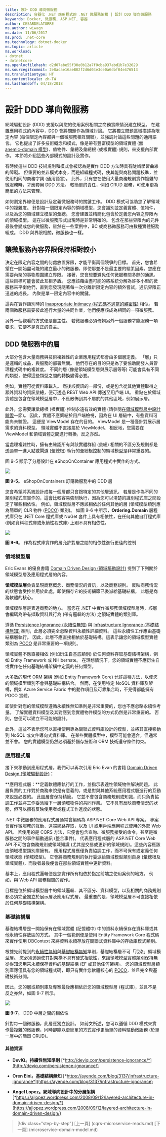 ```yaml
---
title: 設計 DDD 導向微服務
description: 容器化 .NET 應用程式的 .NET 微服務架構 | 設計 DDD 導向微服務
keywords: Docker, 微服務, ASP.NET, 容器
author: CESARDELATORRE
ms.author: wiwagn
ms.date: 11/06/2017
ms.prod: .net-core
ms.technology: dotnet-docker
ms.topic: article
ms.workload:
- dotnet
- dotnetcore
ms.openlocfilehash: d2d07abe55f30e0b12a7f0cba937abd1b7e32629
ms.sourcegitcommit: 2e8acae16ae802f2d6d04e3ce0a6dbf04e476513
ms.translationtype: HT
ms.contentlocale: zh-TW
ms.lasthandoff: 04/18/2018
---
```

# <a name="designing-a-ddd-oriented-microservice"></a>設計 DDD 導向微服務

網域驅動設計 (DDD) 支援以與您的使用案例相關之商務實際情況建立模型。 在建置應用程式的內容中，DDD 會將問題作為領域討論。 它將獨立問題區域描述為限定內容 (每個限定內容都與一個微服務相互關聯)，並強調討論這些問題的通用語言。 它也提出了許多技術概念和模式，像是帶有豐富模型的領域實體 (無 [anemic-domain 模型](https://martinfowler.com/bliki/AnemicDomainModel.html))、值物件、彙總及彙總根 (或根實體) 規則，來支援內部實作。 本節將介紹這些內部模式的設計及實作。

有時候這些 DDD 技術規則和模式會被認為是實作 DDD 方法時具有陡峭學習曲線的障礙。 但重要的並非模式本身，而是組織程式碼，使其能與商務問題校準，並使用相同的商務字詞 (通用語言)。 此外，只有您在使用大量商務規則實作複雜的微服務時，才應套用 DDD 方法。 較簡單的責任，例如 CRUD 服務，可使用更為簡單的方法來管理。

如何劃定界線便是設計及定義微服務時的關鍵工作。 DDD 模式可協助您了解領域中的複雜度。 針對每一個限定內容的領域模型，您會識別並定義實體、值物件，以及為您的領域建立模型的彙總。 您會建置並精簡化包含於定義您內容之界限內的領域模型。 這在以微服務形式出現時是非常明確的。 包含在那些界限內的元件最後會變成您的微服務，雖然在一些案例中，BC 或商務微服務可由數種實體服務組成。 DDD 與界限相關，微服務也一樣。

## <a name="keep-the-microservice-context-boundaries-relatively-small"></a>讓微服務內容界限保持相對較小

決定在限定內容之間的何處放置界限，才能平衡兩個競爭的目標。 首先，您會希望在一開始盡可能的建立最小的微服務，即使那並不是最主要的驅策因素。您應在需要內聚的事物周圍建立界限。 接著，您會想要避免任何微服務間多餘的通訊。 這些目標可能會彼此互相矛盾。 您應該藉由盡可能的將系統分解為許多小型的微服務來平衡他們，直到您發現隨著每一次分離新限定內容的額外嘗試，通訊界限正迅速的成長。 內聚是單一限定內容中的關鍵。

這與在實作類別時的 [Inappropriate Intimacy (程式碼不適當的親密性)](https://sourcemaking.com/refactoring/smells/inappropriate-intimacy) 相似。 若兩個微服務需要彼此進行大量的共同作業，他們便應該成為相同的一項微服務。

另外一個觀看的方式便是自主性。 若微服務必須倚賴另外一個服務才能服務一項要求，它便不是真正的自主。

## <a name="layers-in-ddd-microservices"></a>DDD 微服務中的層

大部分包含大量商務與技術複雜性的企業應用程式都會由多個層定義。 「層」只是邏輯的成品，與服務的部署無關。 他們存在的目的只是為了要協助開發人員管理程式碼中的複雜度。 不同的層 (像是領域模型層與展示層等等) 可能會具有不同的類型，使得這些類型之間的轉換變得必要。

例如，實體可從資料庫載入。 然後該資訊的一部份，或是包含從其他實體取得之額外資料的資訊彙總，便可透過 REST Web API 傳送至用戶端 UI。 重點在於領域實體是包含在領域模型層中，不應散佈到其不屬於的其他區域，例如展示層。

此外，您需要讓彙總根 (根實體) 控制永遠有效的實體 (請參閱[在領域模型層中設計驗證](#designing-validations-in-the-domain-model-layer)一節)。 因此，實體不應繫結於用戶端檢視，因為在 UI 層級中，有些資料可能尚未驗證。 這便是 ViewModel 存在的目的。 ViewModel 是一種僅針對展示層需求的資料模型。 領域實體不直接屬於 ViewModel。 相反地，您需要在 ViewModel 和領域實體之間進行轉換，反之亦然。

當處理複雜性時，擁有由確認所有與該實體群組 (彙總) 相關的不區分及規則都是透過單一進入點或閘道 (彙總根) 執行的彙總根控制的領域模型是非常重要的。

圖 9-5 顯示了分層設計在 eShopOnContainer 應用程式中實作的方式。

![](./media/image6.png)

**圖 9-5**。 eShopOnContainers 訂購微服務中的 DDD 層

您會希望將系統設計成每一個層都只會跟特定的其他層通訊。 若層是作為不同的類別程式庫實作的，這會比較容易強制執行，因為您可以清楚的識別程式庫之間設定了哪些相依性。 例如，領域模型層不應該相依於任何其他的層 (領域模型類別應為簡單的 CLR 物件 ([POCO](https://en.wikipedia.org/wiki/Plain_Old_CLR_Object)) 類別)。 如圖 9-6 中所示，**Ordering.Domain** 層程式庫只在 .NET Core 程式庫或 NuGet 套件上具有相依性，在任何其他自訂程式庫 (例如資料程式庫或永續性程式庫) 上則不具有相依性。

![](./media/image7.PNG)

**圖 9-6**。 作為程式庫實作的層允許對層之間的相依性進行更佳的控制

### <a name="the-domain-model-layer"></a>領域模型層

Eric Evans 的優良書籍 [Domain Driven Design (領域驅動設計)](https://domainlanguage.com/ddd/) 提到了下列關於領域模型層及應用程式層的內容。

**領域模型層**負責呈現商務概念、商務情況的資訊，以及商務規則。 反映商務情況的狀態會受控並用於此處，即使儲存它的技術細節已委派給基礎結構。 此層是商務軟體的核心。

領域模型層是表達商務的地方。 當您在 .NET 中實作微服務領域模型層時，該層會編碼為帶有擷取資料與行為 (帶有邏輯的方法) 之領域實體的類別庫。

遵循 [Persistence Ignorance (永續性無知)](http://deviq.com/persistence-ignorance/) 與 [Infrastructure Ignorance (基礎結構無知)](https://ayende.com/blog/3137/infrastructure-ignorance) 準則，此層必須完全忽略資料永續性詳細資料。 這些永續性工作應由基礎結構層執行。 因此，此層不應直接相依於基礎結構。這表示讓您的領域模型實體類別為 [POCO](https://en.wikipedia.org/wiki/Plain_Old_CLR_Object) 是非常重要的一項規則。

領域實體不應直接相依 (例如衍生自基底類別) 於任何資料存取基礎結構架構，例如 Entity Framework 或 NHibernate。 在理想情況下，您的領域實體不應衍生自或實作在任何基礎結構架構中定義的任何類型。

大多數的現代 ORM 架構 (例如 Entity Framework Core) 允許這種方法，以使您的領域模型類別不會與基礎結構結合。 然而，在使用特定 NoSQL 資料庫及架構，例如 Azure Service Fabric 中的動作項目及可靠集合時，不見得都能擁有 POCO 實體。

即使針對您的領域模型遵循永續性無知準則是非常重要的，您也不應忽略永續性考量。 了解實體資料模型及其對應到您實體物件模型的方式仍然是非常重要的。 否則，您便可以建立不可能的設計。

此外，這並不表示您可以直接使用專為關聯式資料庫設計的模型，並將其直接移動到 NoSQL 或文件導向式資料庫。 在某些實體模型中，模型可能會適合，但通常並不會。 您的實體模型仍然必須基於儲存技術和 ORM 技術遵守條件約束。

### <a name="the-application-layer"></a>應用程式層

接下來移動到應用程式層，我們可以再次引用 Eric Evan 的書籍 [Domain Driven Design (領域驅動設計)](https://domainlanguage.com/ddd/)：

**應用程式層：**定義軟體應執行的工作，並指示表達性領域物件解決問題。 此層負責的工作對於商務來說是有意義的，或是對與其他系統應用程式層進行的互動來說是必要的。 此圖層會保持精簡。 它並不會包含商務規則或知識，而只負責協調工作並將工作委派給下一層領域物件的共同作業。 它不具有反映商務情況的狀態，但可以擁有反映使用者或程式工作進度的狀態。

.NET 中微服務的應用程式層通常會編碼為 ASP.NET Core Web API 專案。 專案會實作微服務的互動、遠端網路存取，以及 UI 或用戶端應用程式使用的外部 Web API。 若使用的是 CQRS 方法，它便會包含查詢、微服務接受的命令，甚至是微服務之間的事件驅動通訊 (整合事件)。 代表應用程式層的 ASP.NET Core Web API 不可包含商務規則或領域知識 (尤其是交易或更新的領域規則)。這些內容應該由領域模型類別庫擁有。 應用程式層應僅負責協調工作，而不可保有或定義任何領域狀態 (領域模型)。 它會將商務規則的執行委派給領域模型類別自身 (彙總根及領域實體)，而後者最後便會在那些領域實體中更新資料。

基本上，應用程式邏輯便是您實作所有相依於指定前端之使用案例的地方。 例如，與 Web API 服務相關的實作。

目標是位於領域模型層中的領域邏輯、其不區分、資料模型，以及相關的商務規則都必須完全獨立於展示層及應用程式層。 最重要的是，領域模型層不可直接相依於任何基礎結構架構。

### <a name="the-infrastructure-layer"></a>基礎結構層

基礎結構層是一開始保有在領域實體 (記憶體中) 中的資料永續保存在資料庫或其他永續性存放區的方式。 其中一個範例便是使用 Entity Framework Core 程式碼來實作使用 DBContext 來將資料永續存放在關聯式資料庫中的存放庫模式類別。

根據先前提到的[永續性無知](http://deviq.com/persistence-ignorance/)與[基礎結構無知](https://ayende.com/blog/3137/infrastructure-ignorance)準則，基礎結構層不可「污染」領域模型層。 您必須透過使其對架構不具有硬式相依性，來讓領域模型實體類別保持無從得知您用來永續保存資料的基礎結構 (EF 或其他任何架構)。 您的領域模型層類別庫應僅具有您的領域程式碼，即只有實作您軟體核心的 [POCO](https://en.wikipedia.org/wiki/Plain_Old_CLR_Object)，並且完全與基礎技術分開。

因此，您的層或類別庫及專案最後應相依於您的領域模型層 (程式庫)，並且不是反之亦然，如圖 9-7 所示。

![](./media/image8.png)

**圖 9-7**。 DDD 中層之間的相依性

針對每一個微服務，此層應獨立設計。 如前文所述，您可以遵循 DDD 模式來實作最複雜的微服務，同時卻能以更簡單的方式實作更簡單的資料驅動微服務 (於單一層中的簡單 CRUD)。

#### <a name="additional-resources"></a>其他資源

-   **DevIQ。持續性無知準則**
    [*http://deviq.com/persistence-ignorance/*](http://deviq.com/persistence-ignorance/)

-   **Oren Eini。基礎結構無知**
    [*https://ayende.com/blog/3137/infrastructure-ignorance*](https://ayende.com/blog/3137/infrastructure-ignorance)

-   **Angel Lopez。網域導向設計中的分層架構**
    [*https://ajlopez.wordpress.com/2008/09/12/layered-architecture-in-domain-driven-design/*](https://ajlopez.wordpress.com/2008/09/12/layered-architecture-in-domain-driven-design/)


>[!div class="step-by-step"]
[上一頁] (cqrs-microservice-reads.md) [下一頁] (microservice-domain-model.md)
